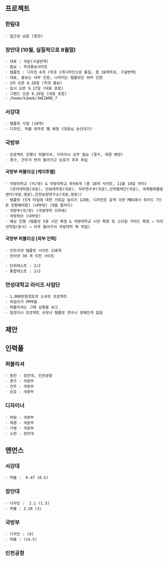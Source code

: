 
## 프로젝트

### 한림대

```
· 접근성 남음 (동찬)
```

### 장안대 (10월, 실질적으로 8월말)

```
· 대표 : 국문(구글번역)
· 홍보 : 학과홍보사이트
· 템플릿 : 디자인 6개 (학과 1개디자인으로 통일, 총 38개학과, 구글번역)
· 대표, 홍보는 내부 인원, 나머지는 템플릿은 외부 인원
· 1차 오픈 8.28일 (학과 홍보)
· 임시 오픈 9.17일 (대표 포함)
· 그랜드 오픈 9.29일 (대표 포함)
· /home/k2web/JWIZARD_7
```

### 서강대

```
· 템플릿 사업 (10개)
· 디자인, 퍼블 외주로 뺄 예정 (대표님 승인대기)
```


### 국방부

```
· 프로젝트 진행시 퍼블리셔, 디자이너 상주 필요 (경구, 재경 예정)
· 경구, 건우가 먼저 들어가고 승호가 추후 투입
```

#### 국방부 퍼블리싱 [케이투웹]

```
· 국방대학교 (국/영) & 국방대학교 하위6개 (총 10개 사이트, 11월 14일 까지)
  (관리대학원(국문), 안보대학원(국문), 직무연수부(국문),산학협력단(국문), 국제평화활동센터(국문,영문),안전보장연구소(국문,영문))
· 템플릿 (5개 타입에 대한 가로값 늘리기 1280, 디자인은 같게 다만 MBS에서 위자드 7으로 전환해야함) (내부망) (9월 말까지)
· 국방부(국/영) (국방대학 이후에)
· 국방허브 (내부망)
· 예상 진행 (템플릿 5종 시안 확정 & 국방대학교 시안 확정 및 스타일 가이드 확정 → 미리 선작업(본사) → 이후 들어가서 국방대학 쭉 작업)
```

#### 국방부 퍼블리싱 [외부 인력]

```
· 인트라넷 템플릿 사이트 230개
· 인터넷 30 개 이전 사이트
```

```
· 단위테스트 : 2/2
· 통합테스트 : 3/2
```

### 연성대학교 라이즈 사업단

```
· 1,000만원정도의 소규모 프로젝트
· 하림이가 PM역할
· 퍼블리셔는 그때 상황을 보고
· 일정이나 프로젝트 규모나 템플릿 갯수나 정해진게 없음
```

## 제안

## 인력풀

### 퍼블리셔

```
· 동찬 - 장안대, 인천공항
· 경구 - 국방부
· 건우 - 국방부
· 승호 - 국방부
```

### 디자이너

```
· 하림 - 국방부
· 재경 - 국방부
· 가영 - 국방부
· 소현 - 장안대
```

## 맨먼스

### 서강대

```
· 퍼블 :  0.47 (0.5)
```

### 장안대

```
· 디자인 :  2.1 (1.5)
· 퍼블 : 3.39 (3)
```

### 국방부

```
· 디자인 : (8)
· 퍼블 : (14.5)
```

### 인천공항
